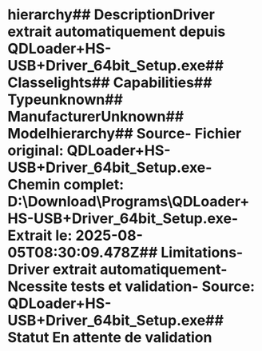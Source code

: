# hierarchy##  DescriptionDriver extrait automatiquement depuis QDLoader+HS-USB+Driver_64bit_Setup.exe##  Classelights##  Capabilities##  Typeunknown##  ManufacturerUnknown##  Modelhierarchy##  Source- **Fichier original**: QDLoader+HS-USB+Driver_64bit_Setup.exe- **Chemin complet**: D:\Download\Programs\QDLoader+HS-USB+Driver_64bit_Setup.exe- **Extrait le**: 2025-08-05T08:30:09.478Z##  Limitations- Driver extrait automatiquement- Ncessite tests et validation- Source: QDLoader+HS-USB+Driver_64bit_Setup.exe##  Statut En attente de validation